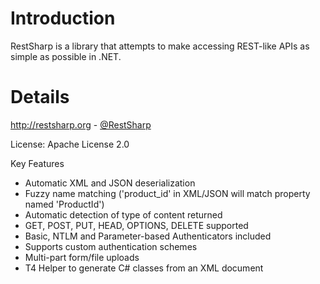 # Introduction #

RestSharp is a library that attempts to make accessing REST-like APIs as simple as possible in .NET.


# Details #

http://restsharp.org - [@RestSharp](http://twitter.com/RestSharp)

License: Apache License 2.0

Key Features

  * Automatic XML and JSON deserialization
  * Fuzzy name matching ('product\_id' in XML/JSON will match property named 'ProductId')
  * Automatic detection of type of content returned
  * GET, POST, PUT, HEAD, OPTIONS, DELETE supported
  * Basic, NTLM and Parameter-based Authenticators included
  * Supports custom authentication schemes
  * Multi-part form/file uploads
  * T4 Helper to generate C# classes from an XML document